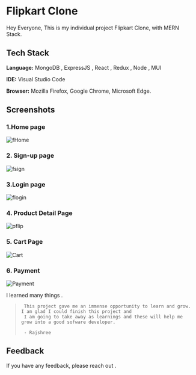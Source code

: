 # Flipkart Clone

Hey Everyone,
This is my individual project Flipkart Clone, with MERN Stack.

## Tech Stack

**Language:** MongoDB , ExpressJS , React , Redux , Node , MUI

**IDE:** Visual Studio Code

**Browser:** Mozilla Firefox, Google Chrome, Microsoft Edge.



## Screenshots

### 1.Home page
![fHome](https://github.com/RajshreeRajoliya/Flipkart/assets/113670900/ee78540f-a39e-4557-8293-ef2a7885d200)

### 2. Sign-up page
![fsign](https://github.com/RajshreeRajoliya/Flipkart/assets/113670900/5aa00e60-4fac-4ef1-9ec6-527618167dab)

### 3.Login page
![flogin](https://github.com/RajshreeRajoliya/Flipkart/assets/113670900/92803480-3386-4880-bfef-9ba0b2774671)

### 4. Product Detail Page
![pflip](https://github.com/RajshreeRajoliya/Flipkart/assets/113670900/884c9aae-ea77-4218-a793-edd500739c32)

### 5. Cart Page
![Cart](https://user-images.githubusercontent.com/113670900/235449665-7b3f1696-c51e-4c4b-858d-a964d9923d3d.png)

### 6. Payment
![Payment](https://user-images.githubusercontent.com/113670900/235449835-473876ab-69e6-4504-ae37-ae25bbb520ec.png)

I learned many things .
>      This project gave me an immense opportunity to learn and grow. I am glad I could finish this project and 
>      I am going to take away as learnings and these will help me grow into a good sofware developer. 
>      
>      - Rajshree
     

## Feedback

If you have any feedback, please reach out .


